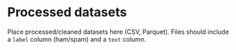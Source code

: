 # Processed datasets

Place processed/cleaned datasets here (CSV, Parquet). Files should include a `label` column (ham/spam) and a `text` column.